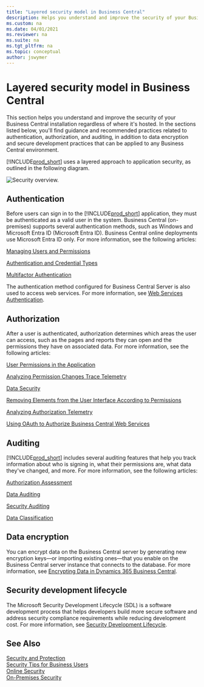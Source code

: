 ```yaml
---
title: "Layered security model in Business Central"
description: Helps you understand and improve the security of your Business Central application regardless of where it's hosted.
ms.custom: na
ms.date: 04/01/2021
ms.reviewer: na
ms.suite: na
ms.tgt_pltfrm: na
ms.topic: conceptual
author: jswymer
---
```


# Layered security model in Business Central

This section helps you understand and improve the security of your Business Central installation regardless of where it's hosted. In the sections listed below, you'll find guidance and recommended practices related to authentication, authorization, and auditing, in addition to data encryption and secure development practices that can be applied to any Business Central environment.

[!INCLUDE[prod_short](../developer/includes/prod_short.md)] uses a layered approach to application security, as outlined in the following diagram.

![Security overview.](../developer/media/security-overview.png "Security overview")

## Authentication

Before users can sign in to the [!INCLUDE[prod_short](../developer/includes/prod_short.md)] application, they must be authenticated as a valid user in the system. Business Central (on-premises) supports several authentication methods, such as Windows and Microsoft Entra ID (Microsoft Entra ID). Business Central online deployments use Microsoft Entra ID only. For more information, see the following articles:

[Managing Users and Permissions](/dynamics365/business-central/ui-how-users-permissions)

<!-- [User Authentication](user-security.md#user-authentication)  -->

[Authentication and Credential Types](../administration/users-credential-types.md)

[Multifactor Authentication](multifactor-authentication.md)<!--note from editor: "Multifactor" is never hyphenated, via Microsoft Writing Style Guide.-->

The authentication method configured for Business Central Server is also used to access web services. For more information, see [Web Services Authentication](../webservices/web-services-authentication.md).

## Authorization

After a user is authenticated, authorization determines which areas the user can access, such as the pages and reports they can open and the permissions they have on associated data. For more information, see the following articles:

[User Permissions in the Application](user-security.md#user-permissions-in-the-application)

[Analyzing Permission Changes Trace Telemetry](../administration/telemetry-permission-changes-trace.md)

[Data Security](data-security.md?tabs=database-level)

<!--[Managing Users and Permissions](/dynamics365/business-central/ui-how-users-permissions) redundant -->

[Removing Elements from the User Interface According to Permissions](../administration/hide-ui-elements.md)  

[Analyzing Authorization Telemetry](../administration/telemetry-authorization-trace.md)

[Using OAuth to Authorize Business Central Web Services](../webservices/authenticate-web-services-using-oauth.md)

## Auditing

[!INCLUDE[prod_short](../developer/includes/prod_short.md)] includes several auditing features that help you track information about who is signing in, what their permissions are, what data they've changed, and more. For more information, see the following articles:

[Authorization Assessment](/dynamics365/business-central/ui-how-users-permissions#to-get-an-overview-of-a-users-permissions)
  
[Data Auditing](/dynamics365/business-central/across-log-changes)
  
[Security Auditing](security-auditing.md)

[Data Classification](/dynamics365/business-central/admin-classifying-data-sensitivity)

## Data encryption

You can encrypt data on the Business Central server by generating new encryption keys&mdash;or importing existing ones&mdash;that you enable on the Business Central server instance that connects to the database. For more information, see [Encrypting Data in Dynamics 365 Business Central](../developer/devenv-encrypting-data.md).

<!-- [Data encryption](/dynamics365/business-central/admin-manage-data-encryption)-->  

## Security development lifecycle

The Microsoft Security Development Lifecycle (SDL) is a software development process that helps developers build more secure software and address security compliance requirements while reducing development cost. For more information, see [Security Development Lifecycle](https://www.microsoft.com/sdl).  

## See Also  

[Security and Protection](security-and-protection.md)  
[Security Tips for Business Users](security-users.md)  
[Online Security](security-online.md)  
[On-Premises Security](security-onpremises.md)  
